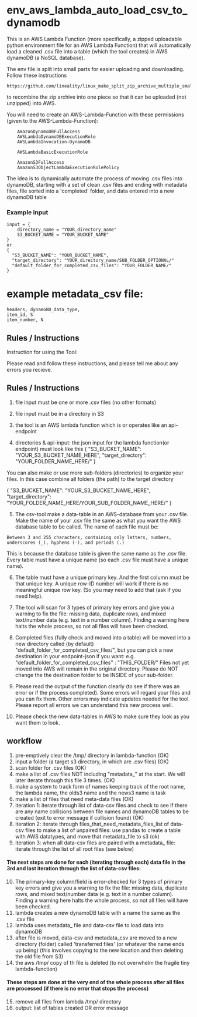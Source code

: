 # env_aws_lambda_auto_load_csv_to_dynamodb

This is an AWS Lambda Function (more specifically, a zipped uploadable python environment file for an AWS Lambda Function) that will automatically load a cleaned .csv file into a table (which the tool creates) in AWS dynamoDB (a NoSQL database).


The env file is split into small parts for easier uploading and downloading.
Follow these instructions 
```
https://github.com/lineality/linux_make_split_zip_archive_multiple_small_parts_for_AWS
```
to recombine the zip archive into one piece so that it can be uploaded (not unzipped) into AWS.


You will need to create an AWS-Lambda-Function with these permissions (given to the AWS-Lambda-Function):
```
    AmazonDynamoDBFullAccess 
    AWSLambdaDynamoDBExecutionRole 
    AWSLambdaInvocation-DynamoDB

    AWSLambdaBasicExecutionRole

    AmazonS3FullAccess 
    AmazonS3ObjectLambdaExecutionRolePolicy 
```

The idea is to dynamically automate the process of moving .csv files
into dynamoDB,
starting with a set of clean .csv files
and ending with metadata files, file sorted into a 'completed' folder,
and data entered into a new dynamoDB table


### Example input
```
input = {
    directory_name = "YOUR_directory_name"
    S3_BUCKET_NAME = "YOUR_BUCKET_NAME"
}
or
{
  "S3_BUCKET_NAME": "YOUR_BUCKET_NAME",
  "target_directory": "YOUR_directory_name/SUB_FOLDER_OPTIONAL/"
  "default_folder_for_completed_csv_files": "YOUR_FOLDER_NAME/"
}
```

# example metadata_csv file:
```
headers, dynamoBD_data_type, 
item_id, S
item_number, N
```


## Rules / Instructions
Instruction for using the Tool:

Please read and follow these instructions, and please tell me about any errors you recieve. 

## Rules / Instructions
1. file input must be one or more .csv files (no other formats)

2. file input must be in a directory in S3

3. the tool is an AWS lambda function which is or operates like an api-endpoint

4. directories & api-input: the json input for the lambda function(or endpoint)
must look like this
{
  "S3_BUCKET_NAME": "YOUR_S3_BUCKET_NAME_HERE",
  "target_directory": "YOUR_FOLDER_NAME_HERE/"
}

You can also make or use more sub-folders (directories) to organize your files. In this case combine all folders (the path) to the target directory

{
  "S3_BUCKET_NAME": "YOUR_S3_BUCKET_NAME_HERE",
  "target_directory": "YOUR_FOLDER_NAME_HERE/YOUR_SUB_FOLDER_NAME_HERE/"
}


5. The csv-tool make a data-table in an AWS-database from your .csv file. Make the name of your .csv file the same as what you want the AWS database table to be called. The name of each file must be:
```
Between 3 and 255 characters, containing only letters, numbers, underscores (_), hyphens (-), and periods (.)
```
This is because the database table is given the same name as the .csv file.
Every table must have a unique name (so each .csv file must have a unique name). 

6. The table must have a unique primary key. And the first column must be that unique key. A unique row-ID number will work if there is no meaningful unique row key. (So you may need to add that (ask if you need help).

7. The tool will scan for 3 types of primary key errors and give you a warning to fix the file: missing data, 
duplicate rows, and 
mixed text/number data (e.g. text in a number column). 
Finding a warning here halts the whole process, so not all files will have been checked. 

8. Completed files (fully check and moved into a table) will be moved into a new directory called (by default) "default_folder_for_completed_csv_files/", but you can pick a new destination in your endpoint-json if you want: 
e.g.
"default_folder_for_completed_csv_files" : "THIS_FOLDER/"
Files not yet moved into AWS will remain in the original directory. 
Please do NOT change the the destination folder to be INSIDE of your sub-folder.

9. Please read the output of the function clearly (to see if there was an error or if the process completed). Some errors will regard your files and you can fix them. Other errors may indicate updates needed for the tool. Please report all errors we can understand this new process well. 

10. Please check the new data-tables in AWS to make sure they look as you want them to look. 

## workflow
1. pre-emptively clear the /tmp/ directory in lambda-function (OK)
2. input a folder (a target s3 directory, in which are .csv files) (OK)
3. scan folder for .csv files (OK)
4. make a list of .csv files NOT including "metadata_" at the start. We will later iterate through this file 3 times. (OK)
5. make a system to track form of names keeping track of the root name, the lambda name, the olds3 name and the news3 name is task
6. make a list of files that need meta-data files (OK) 
7. iteration 1: iterate through list of data-csv files and check to see if there are any name collisions between file names and dynamoDB tables to be created (exit to error message if collision found) (OK)
8. iteration 2: iterate through files_that_need_metadata_files_list of data-csv files to make a list of unpaired files: use pandas to create a table with AWS datatypes, and move that metadata_file to s3 (ok)
9. iteration 3: when all data-csv files are paired with a metadata_ file:  iterate through the list of all root files (see below)

#### The next steps are done for each (iterating through each) data file in the 3rd and last iteration through the list of data-csv files:

10. The primary-key column/field is error-checked for 3 types of primary key errors and give you a warning to fix the file: missing data, duplicate rows, and mixed text/number data (e.g. text in a number column). Finding a warning here halts the whole process, so not all files will have been checked. 
11. lambda creates a new dynamoDB table with a name the same as the .csv file
12. lambda uses metadata_ file and data-csv file to load data into dynamoDB
13. after file is moved, data-csv and metadata_csv are moved to a new directory (folder) called 'transferred files' (or whatever the name ends up being) (this involves copying to the new location and then deleting the old file from S3)
14. the aws /tmp/ copy of th file is deleted (to not overwhelm the fragile tiny lambda-function)

#### These steps are done at the very end of the whole process after all files are processed (if there is no error that stops the process)
15. remove all files from lambda /tmp/ directory
16. output: list of tables created OR error message

